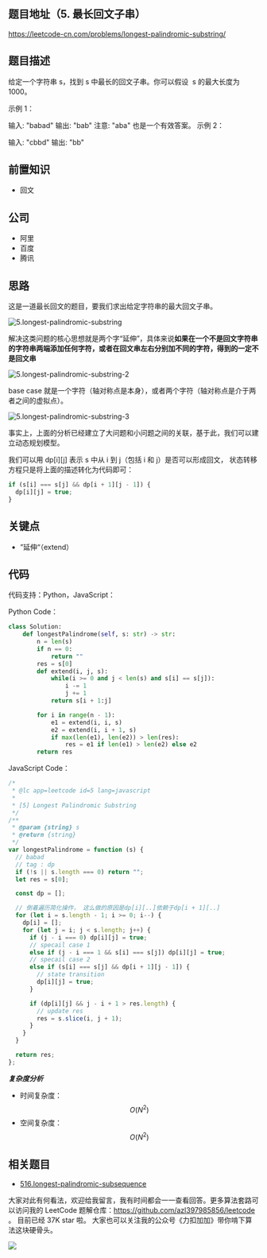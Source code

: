 ## 题目地址（5. 最长回文子串）

https://leetcode-cn.com/problems/longest-palindromic-substring/

## 题目描述

给定一个字符串 s，找到 s 中最长的回文子串。你可以假设  s 的最大长度为 1000。

示例 1：

输入: "babad"
输出: "bab"
注意: "aba" 也是一个有效答案。
示例 2：

输入: "cbbd"
输出: "bb"

## 前置知识

- 回文

## 公司

- 阿里
- 百度
- 腾讯

## 思路

这是一道最长回文的题目，要我们求出给定字符串的最大回文子串。

![5.longest-palindromic-substring](https://tva1.sinaimg.cn/large/007S8ZIlly1ghluamgzr3j30c10690sv.jpg)

解决这类问题的核心思想就是两个字“延伸”，具体来说**如果在一个不是回文字符串的字符串两端添加任何字符，或者在回文串左右分别加不同的字符，得到的一定不是回文串**

![5.longest-palindromic-substring-2](https://tva1.sinaimg.cn/large/007S8ZIlly1ghluanbu9aj30fy07b3yt.jpg)

base case 就是一个字符（轴对称点是本身），或者两个字符（轴对称点是介于两者之间的虚拟点）。

![5.longest-palindromic-substring-3](https://tva1.sinaimg.cn/large/007S8ZIlly1ghluanwnirj30eh09l3yt.jpg)

事实上，上面的分析已经建立了大问题和小问题之间的关联，基于此，我们可以建立动态规划模型。

我们可以用 dp[i][j] 表示 s 中从 i 到 j（包括 i 和 j）是否可以形成回文，
状态转移方程只是将上面的描述转化为代码即可：

```js
if (s[i] === s[j] && dp[i + 1][j - 1]) {
  dp[i][j] = true;
}
```


## 关键点

- ”延伸“（extend）

## 代码

代码支持：Python，JavaScript：

Python Code：

```python
class Solution:
    def longestPalindrome(self, s: str) -> str:
        n = len(s)
        if n == 0:
            return ""
        res = s[0]
        def extend(i, j, s):
            while(i >= 0 and j < len(s) and s[i] == s[j]):
                i -= 1
                j += 1
            return s[i + 1:j]

        for i in range(n - 1):
            e1 = extend(i, i, s)
            e2 = extend(i, i + 1, s)
            if max(len(e1), len(e2)) > len(res):
                res = e1 if len(e1) > len(e2) else e2
        return res
```

JavaScript Code：

```js
/*
 * @lc app=leetcode id=5 lang=javascript
 *
 * [5] Longest Palindromic Substring
 */
/**
 * @param {string} s
 * @return {string}
 */
var longestPalindrome = function (s) {
  // babad
  // tag : dp
  if (!s || s.length === 0) return "";
  let res = s[0];

  const dp = [];

  // 倒着遍历简化操作， 这么做的原因是dp[i][..]依赖于dp[i + 1][..]
  for (let i = s.length - 1; i >= 0; i--) {
    dp[i] = [];
    for (let j = i; j < s.length; j++) {
      if (j - i === 0) dp[i][j] = true;
      // specail case 1
      else if (j - i === 1 && s[i] === s[j]) dp[i][j] = true;
      // specail case 2
      else if (s[i] === s[j] && dp[i + 1][j - 1]) {
        // state transition
        dp[i][j] = true;
      }

      if (dp[i][j] && j - i + 1 > res.length) {
        // update res
        res = s.slice(i, j + 1);
      }
    }
  }

  return res;
};
```

**_复杂度分析_**

- 时间复杂度：$$O(N^2)$$
- 空间复杂度：$$O(N^2)$$

## 相关题目

- [516.longest-palindromic-subsequence](./516.longest-palindromic-subsequence.md)

大家对此有何看法，欢迎给我留言，我有时间都会一一查看回答。更多算法套路可以访问我的 LeetCode 题解仓库：https://github.com/azl397985856/leetcode 。 目前已经 37K star 啦。
大家也可以关注我的公众号《力扣加加》带你啃下算法这块硬骨头。

![](https://tva1.sinaimg.cn/large/007S8ZIlly1gfcuzagjalj30p00dwabs.jpg)

